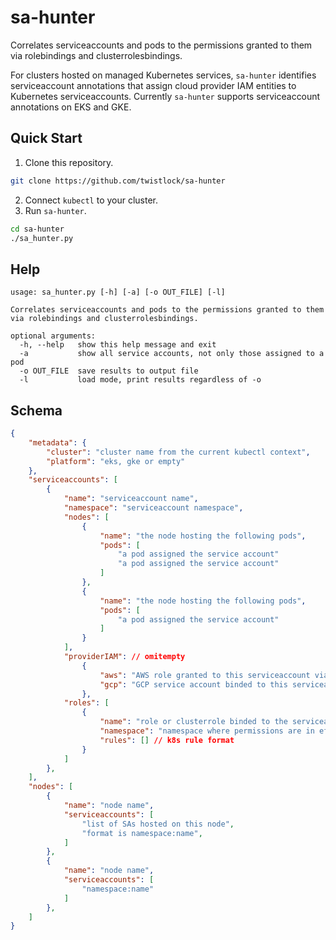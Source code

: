 # sa-hunter 
Correlates serviceaccounts and pods to the permissions granted to them via rolebindings and clusterrolesbindings.

For clusters hosted on managed Kubernetes services, `sa-hunter` identifies serviceaccount annotations that assign cloud provider IAM entities to Kubernetes serviceaccounts. Currently `sa-hunter` supports serviceaccount annotations on EKS and GKE.


## Quick Start
1. Clone this repository.
```bash
git clone https://github.com/twistlock/sa-hunter
```
2. Connect `kubectl` to your cluster.
3. Run `sa-hunter`.
```bash
cd sa-hunter
./sa_hunter.py
```

## Help

```
usage: sa_hunter.py [-h] [-a] [-o OUT_FILE] [-l]

Correlates serviceaccounts and pods to the permissions granted to them via rolebindings and clusterrolesbindings.

optional arguments:
  -h, --help   show this help message and exit
  -a           show all service accounts, not only those assigned to a pod
  -o OUT_FILE  save results to output file
  -l           load mode, print results regardless of -o
```

## Schema
```json
{
    "metadata": {
        "cluster": "cluster name from the current kubectl context",
        "platform": "eks, gke or empty"
    },
    "serviceaccounts": [
        {
            "name": "serviceaccount name",
            "namespace": "serviceaccount namespace",
            "nodes": [
                {
                    "name": "the node hosting the following pods",
                    "pods": [
                        "a pod assigned the service account"
                        "a pod assigned the service account"
                    ]
                },
                {
                    "name": "the node hosting the following pods",
                    "pods": [
                        "a pod assigned the service account"
                    ]
                }
            ],
            "providerIAM": // omitempty
                {
                    "aws": "AWS role granted to this serviceaccount via the 'eks.amazonaws.com/role-arn' annotation, if exists",
                    "gcp": "GCP service account binded to this serviceaccount via the 'iam.gke.io/gcp-service-account' annotation, if exists"
                },    
            "roles": [
                {
                    "name": "role or clusterrole binded to the serviceaccount",
                    "namespace": "namespace where permissions are in effect, excluded for clusterroles granted via clusterrolebindings", // omitempty
                    "rules": [] // k8s rule format
                }
            ]
        },
    ],
    "nodes": [
        {
            "name": "node name",
            "serviceaccounts": [
                "list of SAs hosted on this node",
                "format is namespace:name",
            ]
        },
        {
            "name": "node name",
            "serviceaccounts": [
                "namespace:name"
            ]
        },
    ]
}
```
